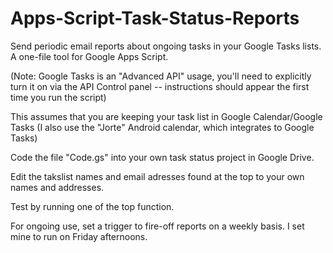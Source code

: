 Apps-Script-Task-Status-Reports
===============================

Send periodic email reports about ongoing tasks in your Google Tasks lists. A one-file tool for Google Apps Script.

(Note: Google Tasks is an "Advanced API" usage, you'll need to explicitly turn it on via the API Control panel -- instructions should appear the first time you run the script)

This assumes that you are keeping your task list in Google Calendar/Google Tasks (I also use the "Jorte" Android calendar, which integrates to Google Tasks)

Code the file "Code.gs" into your own task status project in Google Drive.

Edit the takslist names and email adresses found at the top to your own names and addresses.

Test by running one of the top function.

For ongoing use, set a trigger to fire-off reports on a weekly basis. I set mine to run on Friday afternoons.

